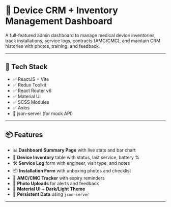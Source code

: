 # 💉 Device CRM + Inventory Management Dashboard

A full-featured admin dashboard to manage medical device inventories, track installations, service logs, contracts (AMC/CMC), and maintain CRM histories with photos, training, and feedback.

---

## 🚀 Tech Stack

- ✅ ReactJS + Vite
- ✅ Redux Toolkit
- ✅ React Router v6
- ✅ Material UI
- ✅ SCSS Modules
- ✅ Axios
- 🔄 json-server (for mock API)

---

## 📦 Features

- 📊 **Dashboard Summary Page** with live stats and bar chart
- 📁 **Device Inventory** table with status, last service, battery %
- 🛠 **Service Log** form with engineer, visit type, and notes
- 📦 **Installation Form** with unboxing photos and checklist
- 📑 **AMC/CMC Tracker** with expiry reminders
- 📸 **Photo Uploads** for alerts and feedback
- 🎨 **Material UI** + **Dark/Light Theme**
- 🔄 **Persistent Data** using `json-server`

---

